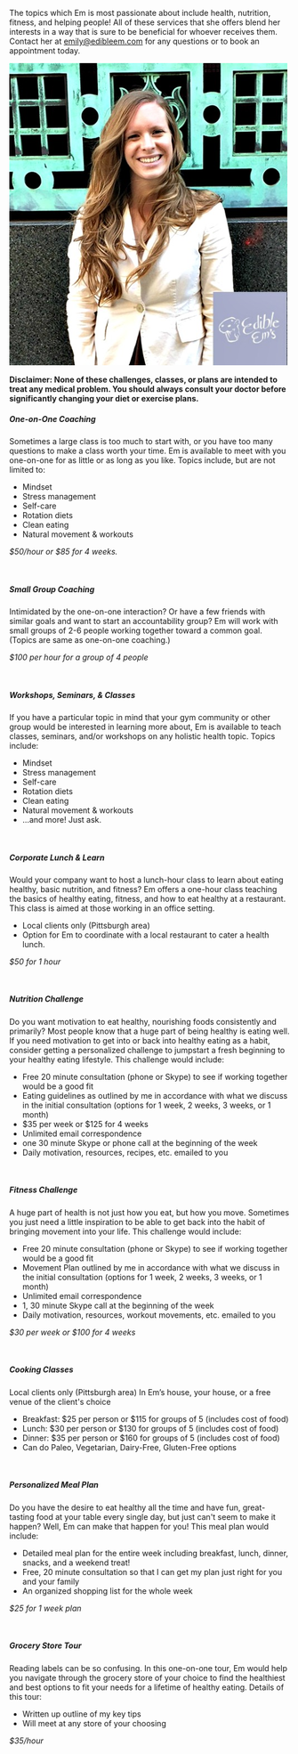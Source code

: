 The topics which Em is most passionate about include health, nutrition, fitness, and helping people! All of these services that she offers blend her interests in a way that is sure to be beneficial for whoever receives them. Contact her at <emily@edibleem.com> for any questions or to book an appointment today.

![pic-with-logo.jpg](/content/pic-with-logo.jpg)

__Disclaimer: None of these challenges, classes, or plans are intended to treat any medical problem. You should always consult your doctor before significantly changing your diet or exercise plans.__

##### One-on-One Coaching
Sometimes a large class is too much to start with, or you have too many questions to make a class worth your time. Em is available to meet with you one-on-one for as little or as long as you like. Topics include, but are not limited to:  
- Mindset  
- Stress management  
- Self-care  
- Rotation diets  
- Clean eating  
- Natural movement & workouts  

*$50/hour or $85 for 4 weeks.*

<br>

##### Small Group Coaching
Intimidated by the one-on-one interaction? Or have a few friends with similar goals and want to start an accountability group? Em will work with small groups of 2-6 people working together toward a common goal. (Topics are same as one-on-one coaching.)  

*$100 per hour for a group of 4 people*

<br>

##### Workshops, Seminars, & Classes
If you have a particular topic in mind that your gym community or other group would be interested in learning more about, Em is available to teach classes, seminars, and/or workshops on any holistic health topic. Topics include:  
- Mindset  
- Stress management  
- Self-care  
- Rotation diets  
- Clean eating  
- Natural movement & workouts  
- ...and more! Just ask.  

<br>

##### Corporate Lunch & Learn
Would your company want to host a lunch-hour class to learn about eating healthy, basic nutrition, and fitness? Em offers a one-hour class teaching the basics of healthy eating, fitness, and how to eat healthy at a restaurant. This class is aimed at those working in an office setting.  
- Local clients only (Pittsburgh area)  
- Option for Em to coordinate with a local restaurant to cater a health lunch.  

*$50 for 1 hour*

<br>

##### Nutrition Challenge
Do you want motivation to eat healthy, nourishing foods consistently and primarily? Most people know that a huge part of being healthy is eating well. If you need motivation to get into or back into healthy eating as a habit, consider getting a personalized challenge to jumpstart a fresh beginning to your healthy eating lifestyle. This challenge would include:  
- Free 20 minute consultation (phone or Skype) to see if working together would be a good fit  
- Eating guidelines as outlined by me in accordance with what we discuss in the initial consultation (options for 1 week, 2 weeks, 3 weeks, or 1 month)  
- $35 per week or $125 for 4 weeks  
- Unlimited email correspondence  
- one 30 minute Skype or phone call at the beginning of the week  
- Daily motivation, resources, recipes, etc. emailed to you  

<br>

##### Fitness Challenge
A huge part of health is not just how you eat, but how you move. Sometimes you just need a little inspiration to be able to get back into the habit of bringing movement into your life. This challenge would include:  
- Free 20 minute consultation (phone or Skype) to see if working together would be a good fit  
- Movement Plan outlined by me in accordance with what we discuss in the initial consultation (options for 1 week, 2 weeks, 3 weeks, or 1 month)  
- Unlimited email correspondence  
- 1, 30 minute Skype call at the beginning of the week  
- Daily motivation, resources, workout movements, etc. emailed to you  

*$30 per week or $100 for 4 weeks*

<br>

##### Cooking Classes
Local clients only (Pittsburgh area)
In Em’s house, your house, or a free venue of the client's choice  
- Breakfast: $25 per person or $115 for groups of 5 (includes cost of food)  
- Lunch: $30 per person or $130 for groups of 5 (includes cost of food)  
- Dinner: $35 per person or $160 for groups of 5 (includes cost of food)  
- Can do Paleo, Vegetarian, Dairy-Free, Gluten-Free options  

<br>

##### Personalized Meal Plan
Do you have the desire to eat healthy all the time and have fun, great-tasting food at your table every single day, but just can't seem to make it happen? Well, Em can make that happen for you!
This meal plan would include:  
- Detailed meal plan for the entire week including breakfast, lunch, dinner, snacks, and a weekend treat!  
- Free, 20 minute consultation so that I can get my plan just right for you and your family  
- An organized shopping list for the whole week  

*$25 for 1 week plan*

<br>

##### Grocery Store Tour
Reading labels can be so confusing. In this one-on-one tour, Em would help you navigate through the grocery store of your choice to find the healthiest and best options to fit your needs for a lifetime of healthy eating.
Details of this tour:  
- Written up outline of my key tips  
- Will meet at any store of your choosing  

*$35/hour*
